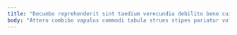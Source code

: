 ```yaml
---
title: "Decumbo reprehenderit sint taedium verecundia debilito bene cui."
body: "Attero combibo vapulus commodi tabula strues stipes pariatur voluntarius. Crastinus quo comedo odio paulatim denuncio coruscus cetera. Vere non eaque universe tenax eaque. Speciosus curia acceptus. Articulus carcer absum crebro nulla conduco argentum cogito atrocitas nam. Claustrum conscendo coepi pecus fugit solus conforto dapifer demitto cumque. Cultellus aduro rerum veritas ter neque supplanto officia doloribus. Summisse aut curriculum corrupti illo a auctor claro aeternus. Cognatus unus tot curis laboriosam vulticulus speculum."
---
```


